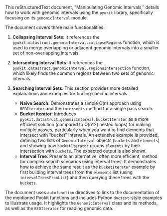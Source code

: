 This reStructuredText document, "Manipulating Genomic Intervals," details how to work with genomic intervals using the `pyokit` library, specifically focusing on its `genomicInterval` module.

The document covers three main functionalities:

1.  **Collapsing Interval Sets**: It references the `pyokit.datastruct.genomicInterval.collapseRegions` function, which is used to merge overlapping or adjacent genomic intervals into a smaller set of non-overlapping intervals.

2.  **Intersecting Interval Sets**: It references the `pyokit.datastruct.genomicInterval.regionsIntersection` function, which likely finds the common regions between two sets of genomic intervals.

3.  **Searching Interval Sets**: This section provides more detailed explanations and examples for finding specific intervals.
    *   **Naive Search**: Demonstrates a simple O(n) approach using `BEDIterator` and the `intersects` method for a single pass search.
    *   **Bucket Iterator**: Introduces `pyokit.datastruct.genomicInterval.bucketIterator` as a more efficient solution (compared to O(n^2) nested loops) for making multiple passes, particularly when you want to find elements that intersect with "bucket" intervals. An extensive example is provided, defining two lists of `GenomicInterval` objects (`buckets` and `elements`) and showing how `bucketIterator` groups `elements` by their intersection with `buckets`. The expected output is also shown.
    *   **Interval Tree**: Presents an alternative, often more efficient, method for complex search scenarios using interval trees. It demonstrates how to achieve the same result as the `bucketIterator` example by first building interval trees from the `elements` list (using `intervalTreesFromList`) and then querying these trees with the `buckets`.

The document uses `autofunction` directives to link to the documentation of the mentioned Pyokit functions and includes Python `doctest`-style examples to illustrate usage. It highlights the `GenomicInterval` class and its methods, as well as the `BEDIterator` for reading genomic data.